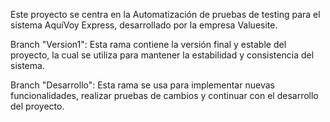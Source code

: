 Este proyecto se centra en la Automatización de pruebas de testing para el sistema AquíVoy Express, desarrollado por la empresa Valuesite.

Branch "Version1": Esta rama contiene la versión final y estable del proyecto, la cual se utiliza para mantener la estabilidad y consistencia del sistema.

Branch "Desarrollo": Esta rama se usa para implementar nuevas funcionalidades, realizar pruebas de cambios y continuar con el desarrollo del proyecto.

